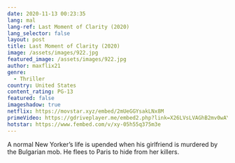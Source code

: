 ```yaml
---
date: 2020-11-13 00:23:35
lang: mal
lang-ref: Last Moment of Clarity (2020)
lang_selector: false
layout: post
title: Last Moment of Clarity (2020)
image: /assets/images/922.jpg
featured_image: /assets/images/922.jpg
author: maxflix21
genre:
  - Thriller
country: United States
content_rating: PG-13
featured: false
imageshadow: true
netflix: https://movstar.xyz/embed/2mUeGGYsakLNx8M
primeVideo: https://gdriveplayer.me/embed2.php?link=X26LVsLVAGhB2mv0wAY%252BeggKTpAfCVDWxvO5dSsLNY410VjUlfO%252FXjPZoK2hR%252BkAaLoo4PqBXOgmpdG%252BxJ2fpA2adJmSz0KVkobFeojUTUcNsby06YjQHO%252FSHSoKaHVwxY0sG5G7yYn9ZrTXgELP1D%252BIDkI7B8k3Nwq%252BelB%252BzhmbcGjLR6np9ubkW8kIL2Y1E%253D
hotstar: https://www.fembed.com/v/xy-05h55q375m3e
---
```

A normal New Yorker’s life is upended when his girlfriend is murdered by the Bulgarian mob. He flees to Paris to hide from her killers.